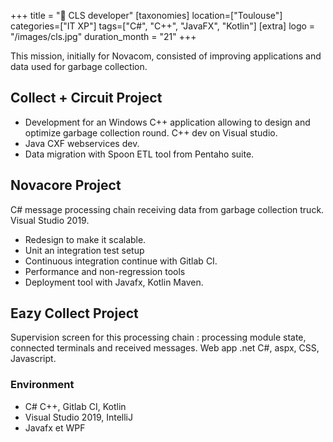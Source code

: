 +++
title = "📡 CLS developer"
[taxonomies]
location=["Toulouse"]
categories=["IT XP"]
tags=["C#", "C++", "JavaFX", "Kotlin"]
[extra]
logo = "/images/cls.jpg"
duration_month = "21"
+++

This mission, initially for Novacom, consisted of improving applications and data used for garbage collection.

<!-- more -->

## Collect + Circuit Project

- Development for an Windows C++ application allowing to design and optimize garbage collection round.
  C++ dev on Visual studio.
- Java CXF webservices dev.
- Data migration with Spoon ETL tool from Pentaho suite.

## Novacore Project

C# message processing chain receiving data from garbage collection truck. Visual Studio 2019.

- Redesign to make it scalable.
- Unit an integration test setup
- Continuous integration continue with Gitlab CI.
- Performance and non-regression tools
- Deployment tool with Javafx, Kotlin Maven.

## Eazy Collect Project

Supervision screen for this processing chain : processing module state, connected terminals and received messages. Web app .net C#, aspx, CSS, Javascript.

### Environment

- C# C++, Gitlab CI, Kotlin
- Visual Studio 2019, IntelliJ
- Javafx et WPF
